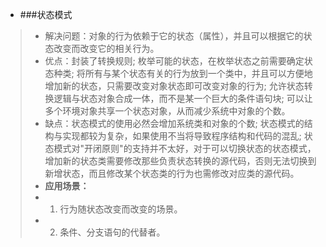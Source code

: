 * ###状态模式
> * 解决问题：对象的行为依赖于它的状态（属性），并且可以根据它的状态改变而改变它的相关行为。
> * 优点：封装了转换规则; 枚举可能的状态，在枚举状态之前需要确定状态种类; 将所有与某个状态有关的行为放到一个类中，并且可以方便地增加新的状态，只需要改变对象状态即可改变对象的行为; 允许状态转换逻辑与状态对象合成一体，而不是某一个巨大的条件语句块; 可以让多个环境对象共享一个状态对象，从而减少系统中对象的个数。
> * 缺点：状态模式的使用必然会增加系统类和对象的个数; 状态模式的结构与实现都较为复杂，如果使用不当将导致程序结构和代码的混乱; 状态模式对"开闭原则"的支持并不太好，对于可以切换状态的状态模式，增加新的状态类需要修改那些负责状态转换的源代码，否则无法切换到新增状态，而且修改某个状态类的行为也需修改对应类的源代码。
> * **应用场景：**
> * 1. 行为随状态改变而改变的场景。
> * 2. 条件、分支语句的代替者。